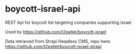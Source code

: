 # boycott-israel-api

REST Api for boycott list targeting companies supporting israel



Used by https://github.com/t2pellet/boycott-israel

Data retrieved from Strapi Headless CMS, repo here: https://github.com/t2pellet/boycott-israel-strapi
